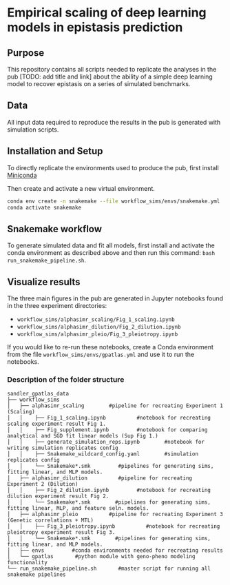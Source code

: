 # Empirical scaling of deep learning models in epistasis prediction

## Purpose
This repository contains all scripts needed to replicate the analyses in the pub [TODO: add title and link] about the ability of a simple deep learning model to recover epistasis on a series of simulated benchmarks.

## Data

All input data required to reproduce the results in the pub is generated with simulation scripts.

## Installation and Setup

To directly replicate the environments used to produce the pub, first install [Miniconda](https://docs.conda.io/projects/miniconda/en/latest/)

Then create and activate a new virtual environment.

```bash
conda env create -n snakemake --file workflow_sims/envs/snakemake.yml
conda activate snakemake
```

## Snakemake workflow

To generate simulated data and fit all models, first install and activate the conda environment as described above and then run this command: `bash run_snakemake_pipeline.sh`.

## Visualize results

The three main figures in the pub are generated in Jupyter notebooks found in the three experiment directories:
   - ```workflow_sims/alphasimr_scaling/Fig_1_scaling.ipynb```
   - ```workflow_sims/alphasimr_dilution/Fig_2_dilution.ipynb```
   - ```workflow_sims/alphasimr_pleio/Fig_3_pleiotropy.ipynb```

If you would like to re-run these notebooks, create a Conda environment from the file `workflow_sims/envs/gpatlas.yml` and use it to run the notebooks.

### Description of the folder structure

```
sandler_gpatlas_data
├── workflow_sims
│   ├── alphasimr_scaling        #pipeline for recreating Experiment 1 (Scaling)
│   │    ├── Fig_1_scaling.ipynb          #notebook for recreating scaling experiment result Fig 1.
│   │    ├── Fig_supplement.ipynb         #notebook for comparing analytical and SGD fit linear models (Sup Fig 1.)
│   │    ├── generate_simulation_reps.ipynb        #notebook for writing simulation replicates config
│   │    ├── Snakemake_wildcard_config.yaml        #simulation replicates config
│   │    └── Snakemake*.smk         #pipelines for generating sims, fitting linear, and MLP models.
│   ├── alphasimr_dilution          #pipeline for recreating Experiment 2 (Dilution)
│   │    ├── Fig_2_dilution.ipynb         #notebook for recreating dilution experiment result Fig 2.
│   │    └── Snakemake*.smk        #pipelines for generating sims, fitting linear, MLP, and feature seln. models.
│   ├── alphasimr_pleio          #pipeline for recreating Experiment 3 (Genetic correlations + MTL)
│   │    ├── Fig_3_pleiotropy.ipynb          #notebook for recreating pleiotropy experiment result Fig 3.
│   │    └── Snakemake*.smk        #pipelines for generating sims, fitting linear, and MLP models.
│   ├── envs         #conda environments needed for recreating results
│   └── gpatlas       #python module with geno-pheno modeling functionality
└── run_snakemake_pipeline.sh       #master script for running all snakemake pipelines
```
